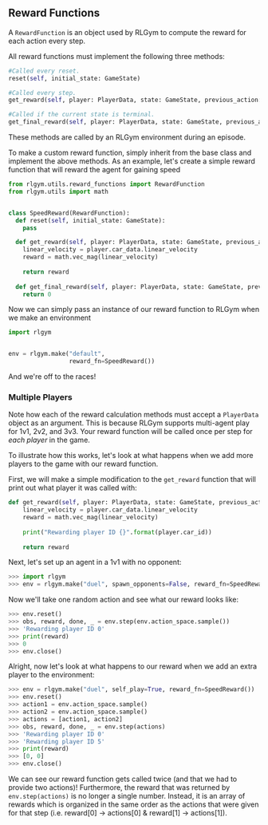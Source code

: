 ## Reward Functions
A `RewardFunction` is an object used by RLGym to compute the reward for each action every step. 

All reward functions must implement the following three methods:
```python
#Called every reset.
reset(self, initial_state: GameState)

#Called every step.
get_reward(self, player: PlayerData, state: GameState, previous_action: np.ndarray) -> float

#Called if the current state is terminal.
get_final_reward(self, player: PlayerData, state: GameState, previous_action: np.ndarray) -> float
```
These methods are called by an RLGym environment during an episode.

To make a custom reward function, simply inherit from the base class and implement the above methods.
As an example, let's create a simple reward function that will reward the agent for gaining speed

```python
from rlgym.utils.reward_functions import RewardFunction
from rlgym.utils import math


class SpeedReward(RewardFunction):
  def reset(self, initial_state: GameState):
    pass

  def get_reward(self, player: PlayerData, state: GameState, previous_action: np.ndarray) -> float:
    linear_velocity = player.car_data.linear_velocity
    reward = math.vec_mag(linear_velocity)
    
    return reward
    
  def get_final_reward(self, player: PlayerData, state: GameState, previous_action: np.ndarray) -> float:
    return 0
```
Now we can simply pass an instance of our reward function to RLGym when we make an environment
```python
import rlgym


env = rlgym.make("default",
                 reward_fn=SpeedReward())
```
And we're off to the races!

### Multiple Players
Note how each of the reward calculation methods must accept a `PlayerData` object as an argument. This is because RLGym supports multi-agent play for 1v1, 2v2, and 3v3. Your reward function will be called once per step for *each player* in the game.

To illustrate how this works, let's look at what happens when we add more players to the game with our reward function.

First, we will make a simple modification to the `get_reward` function that will print out what player it was called with:
```python
def get_reward(self, player: PlayerData, state: GameState, previous_action: np.ndarray) -> float:
    linear_velocity = player.car_data.linear_velocity
    reward = math.vec_mag(linear_velocity)
    
    print("Rewarding player ID {}".format(player.car_id))
    
    return reward
```

Next, let's set up an agent in a 1v1 with no opponent:
```python
>>> import rlgym
>>> env = rlgym.make("duel", spawn_opponents=False, reward_fn=SpeedReward())
```
Now we'll take one random action and see what our reward looks like:
```python
>>> env.reset()
>>> obs, reward, done, _ = env.step(env.action_space.sample())
>>> 'Rewarding player ID 0'
>>> print(reward)
>>> 0
>>> env.close()
```
Alright, now let's look at what happens to our reward when we add an extra player to the environment:
```python
>>> env = rlgym.make("duel", self_play=True, reward_fn=SpeedReward())
>>> env.reset()
>>> action1 = env.action_space.sample()
>>> action2 = env.action_space.sample()
>>> actions = [action1, action2]
>>> obs, reward, done, _ = env.step(actions)
>>> 'Rewarding player ID 0'
>>> 'Rewarding player ID 5'
>>> print(reward)
>>> [0, 0]
>>> env.close()
```
We can see our reward function gets called twice (and that we had to provide two actions)! Furthermore, the reward that was returned by `env.step(actions)` is no longer a single number. Instead, it is an array of rewards which is organized in the same order as the actions that were given for that step (i.e. reward[0] -> actions[0] & reward[1] -> actions[1]).
